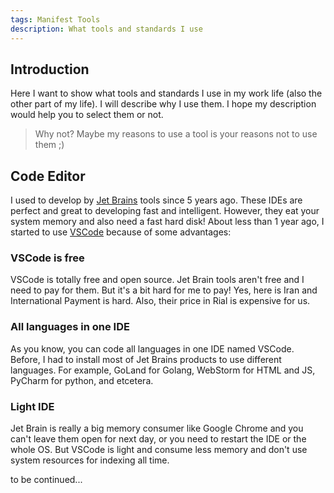 ```yaml
---
tags: Manifest Tools
description: What tools and standards I use
---
```


## Introduction

Here I want to show what tools and standards I use in my work life (also the other part of my life). I will describe why I use them. I hope my description would help you to select them or not.

> Why not? Maybe my reasons to use a tool is your reasons not to use them ;)

## Code Editor

I used to develop by [Jet Brains](https://www.jetbrains.com/) tools since 5 years ago. These IDEs are perfect and great to developing fast and intelligent. However, they eat your system memory and also need a fast hard disk! About less than 1 year ago, I started to use [VSCode](https://code.visualstudio.com/) because of some advantages:

### VSCode is free

VSCode is totally free and open source. Jet Brain tools aren't free and I need to pay for them. But it's a bit hard for me to pay! Yes, here is Iran and International Payment is hard. Also, their price in Rial is expensive for us.

### All languages in one IDE

As you know, you can code all languages in one IDE named VSCode. Before, I had to install most of Jet Brains products to use different languages. For example, GoLand for Golang, WebStorm for HTML and JS, PyCharm for python, and etcetera.

### Light IDE
Jet Brain is really a big memory consumer like Google Chrome and you can't leave them open for next day, or you need to restart the IDE or the whole OS. But VSCode is light and consume less memory and don't use system resources for indexing all time.

to be continued...